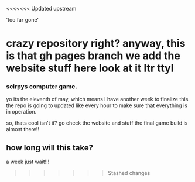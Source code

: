<<<<<<< Updated upstream

'too far gone' 

crazy repository right? 
anyway, this is that gh pages branch 
we add the website stuff here
look at it ltr 
ttyl
=======
### scirpys computer game. ###

yo its the eleventh of may, which means I have another week to finalize this.
the repo is going to updated like every hour to make sure that everything is in operation.

so, thats cool isn't it?
go check the website and stuff
the final game build is almost there!!

##  how long will this take? ##

a week
just wait!!!
>>>>>>> Stashed changes
